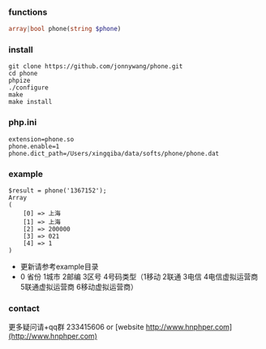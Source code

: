 
### functions
```php
array|bool phone(string $phone)
```

### install
```
git clone https://github.com/jonnywang/phone.git
cd phone
phpize
./configure
make
make install
```

### php.ini
```
extension=phone.so
phone.enable=1
phone.dict_path=/Users/xingqiba/data/softs/phone/phone.dat
```

### example
```
$result = phone('1367152');
Array
(
    [0] => 上海
    [1] => 上海
    [2] => 200000
    [3] => 021
    [4] => 1
)
```
 * 更新请参考example目录
 * 0 省份 1城市 2邮编 3区号 4号码类型（1移动 2联通 3电信 4电信虚拟运营商 5联通虚拟运营商 6移动虚拟运营商）

### contact
更多疑问请+qq群 233415606 or [website http://www.hnphper.com](http://www.hnphper.com)


